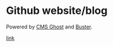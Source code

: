 # Github website/blog
Powered by [CMS Ghost](http://ghost.org) and [Buster](https://github.com/axitkhurana/buster/).

<a href="http://aldb.github.io/">link</a>
